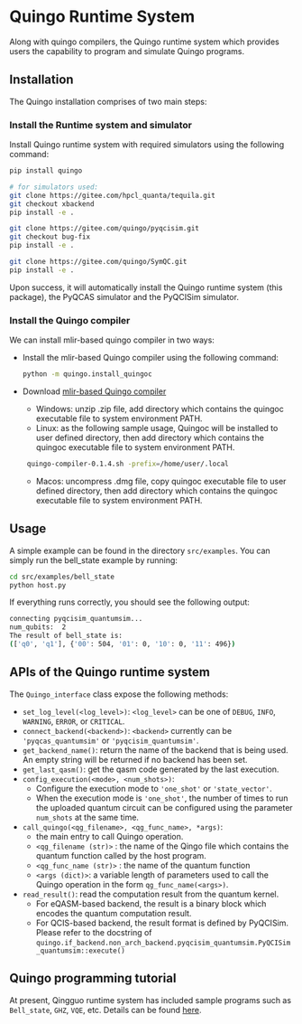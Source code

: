 # Quingo Runtime System

Along with quingo compilers, the Quingo runtime system which provides users the capability to program and simulate Quingo programs.

## Installation

The Quingo installation comprises of two main steps:

### Install the Runtime system and simulator
Install Quingo runtime system with required simulators using the following command:
```sh
pip install quingo
```

```sh
# for simulators used:
git clone https://gitee.com/hpcl_quanta/tequila.git
git checkout xbackend
pip install -e .

git clone https://gitee.com/quingo/pyqcisim.git
git checkout bug-fix
pip install -e .

git clone https://gitee.com/quingo/SymQC.git
pip install -e .
```

Upon success, it will automatically install the Quingo runtime system (this package), the PyQCAS simulator and the PyQCISim simulator.

### Install the Quingo compiler

We can install mlir-based quingo compiler in two ways:

+ Install the mlir-based Quingo compiler using the following command:
  ```sh
  python -m quingo.install_quingoc
  ```

+ Download [mlir-based Quingo compiler](https://gitee.com/quingo/quingoc-release/releases)
  + Windows: unzip .zip file, add directory which contains the quingoc executable file to system environment PATH.
  + Linux: as the following sample usage, Quingoc will be installed to user defined directory, then add directory which contains the quingoc executable file to system environment PATH.
  ```sh
   quingo-compiler-0.1.4.sh -prefix=/home/user/.local
  ```
  + Macos: uncompress .dmg file, copy quingoc executable file to user defined directory, then add directory which contains the quingoc executable file to system environment PATH.


## Usage
A simple example can be found in the directory `src/examples`. You can simply run the bell_state example by running:
```sh
cd src/examples/bell_state
python host.py
```
If everything runs correctly, you should see the following output:
```sh
connecting pyqcisim_quantumsim...
num_qubits:  2
The result of bell_state is:
(['q0', 'q1'], {'00': 504, '01': 0, '10': 0, '11': 496})
```

## APIs of the Quingo runtime system
The `Quingo_interface` class expose the following methods:
 - `set_log_level(<log_level>)`: `<log_level>` can be one of `DEBUG`, `INFO`, `WARNING`, `ERROR`, or `CRITICAL`.
 - `connect_backend(<backend>)`: `<backend>` currently can be `'pyqcas_quantumsim'` or `'pyqcisim_quantumsim'`.
- `get_backend_name()`: return the name of the backend that is being used. An empty string will be returned if no backend has been set.
- `get_last_qasm()`: get the qasm code generated by the last execution.
- `config_execution(<mode>, <num_shots>)`:
  -  Configure the execution mode to `'one_shot'` or `'state_vector'`.
  -  When the execution mode is `'one_shot'`, the number of times to run the uploaded quantum circuit can be configured using the parameter `num_shots` at the same time.
-  `call_quingo(<qg_filename>, <qg_func_name>, *args)`:
   - the main entry to call Quingo operation.
   - `<qg_filename (str)>` :  the name of the Qingo file which contains the quantum function called by the host program.
   - `<qg_func_name (str)>` : the name of the quantum function
   - `<args (dict)>`: a variable length of parameters used to call the Quingo operation in the form `qg_func_name(<args>)`.
 - `read_result()`: read the computation result from the quantum kernel.
   - For eQASM-based backend, the result is a binary block which encodes the quantum computation result.
   - For QCIS-based backend, the result format is defined by PyQCISim. Please refer to the docstring of `quingo.if_backend.non_arch_backend.pyqcisim_quantumsim.PyQCISim_quantumsim::execute()`

## Quingo programming tutorial
At present, Qingguo runtime system has included sample programs such as `Bell_state`, `GHZ`, `VQE`, etc. Details can be found [here](https://gitee.com/quingo/quingo-runtime/tree/master/src/examples).